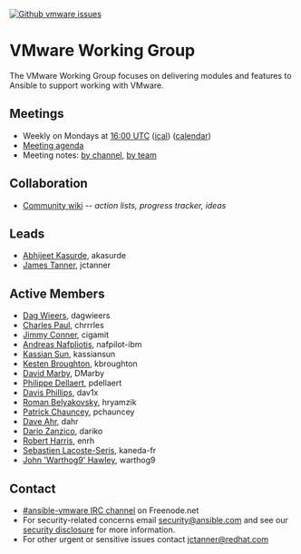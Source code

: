 <!--- There are no badges for open PRs by label yet -->
[![Github vmware issues](https://img.shields.io/github/issues/ansible/ansible/vmware.svg)](https://github.com/ansible/ansible/issues?q=is:open+is:issue+label:vmware)

# VMware Working Group

The VMware Working Group focuses on delivering modules and features to
Ansible to support working with VMware.

## Meetings
* Weekly on Mondays at [16:00 UTC](http://www.thetimezoneconverter.com/?t=16:00&tz=UTC)
  ([ical](https://raw.githubusercontent.com/ansible/community/master/meetings/ical/vmware.ics))
  ([calendar](https://calendar.google.com/calendar/embed?src=ansible.com_pafenslko0e2bqjgujp8f7s0do%40group.calendar.google.com&ctz=UTC))
* [Meeting agenda](https://github.com/ansible/community/issues?q=is:open+label:meeting_agenda+label:vmware)
* Meeting notes:
  [by channel](https://meetbot.fedoraproject.org/sresults/?group_id=ansible-vmware&type=channel),
  [by team](https://meetbot.fedoraproject.org/sresults/?group_id=vmware_working_group&type=team)

## Collaboration
* [Community wiki](https://github.com/ansible/community/wiki/VMware) *-- action lists, progress tracker, ideas*

## Leads
* [Abhijeet Kasurde](https://github.com/akasurde), akasurde
* [James Tanner](https://github.com/jctanner), jctanner

## Active Members
* [Dag Wieers](https://github.com/dagwieers), dagwieers
* [Charles Paul](https://github.com/chrrrles), chrrrles
* [Jimmy Conner](https://github.com/cigamit), cigamit
* [Andreas Nafpliotis](https://github.com/nafpliot-ibm), nafpilot-ibm
* [Kassian Sun](https://github.com/kassiansun), kassiansun
* [Kesten Broughton](https://github.com/kbroughton), kbroughton
* [David Marby](https://github.com/DMarby), DMarby
* [Philippe Dellaert](https://github.com/pdellaert), pdellaert
* [Davis Phillips](https://github.com/dav1x), dav1x
* [Roman Belyakovsky](https://github.com/hryamzik), hryamzik
* [Patrick Chauncey](https://github.com/pchauncey), pchauncey
* [Dave Ahr](https://github.com/dahr), dahr
* [Dario Zanzico](https://github.com/dariko), dariko
* [Robert Harris](https://github.com/enrh), enrh
* [Sebastien Lacoste-Seris](https://github.com/kaneda-fr), kaneda-fr
* [John 'Warthog9' Hawley](https://github.com/warthog9), warthog9

## Contact
* [#ansible-vmware IRC channel](https://webchat.freenode.net/?channels=ansible-vmware) on Freenode.net
* For security-related concerns email security@ansible.com and see our
  [security disclosure](https://www.ansible.com/security) for more information.
* For other urgent or sensitive issues contact jctanner@redhat.com
